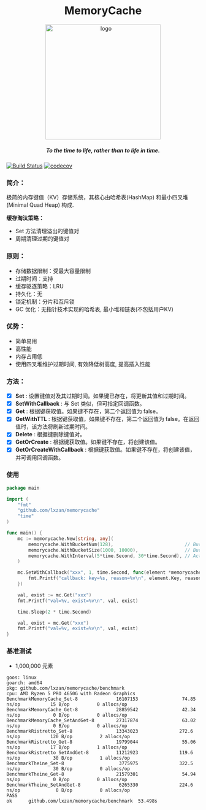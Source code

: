 <div align="center">
    <h1>MemoryCache</h1>
    <img src="assets/logo.png" alt="logo" width="300px">
    <h5>To the time to life, rather than to life in time.</h5>
</div>

[![Build Status][1]][2] [![codecov][3]][4]

[1]: https://github.com/lxzan/memorycache/workflows/Go%20Test/badge.svg?branch=main

[2]: https://github.com/lxzan/memorycache/actions?query=branch%3Amain

[3]: https://codecov.io/gh/lxzan/memorycache/graph/badge.svg?token=OHD6918OPT

[4]: https://codecov.io/gh/lxzan/memorycache

### 简介：

极简的内存键值（KV）存储系统，其核心由哈希表(HashMap) 和最小四叉堆(Minimal Quad Heap) 构成.

**缓存淘汰策略：**

- Set 方法清理溢出的键值对
- 周期清理过期的键值对

### 原则：

- 存储数据限制：受最大容量限制
- 过期时间：支持
- 缓存驱逐策略：LRU
- 持久化：无
- 锁定机制：分片和互斥锁
- GC 优化：无指针技术实现的哈希表, 最小堆和链表(不包括用户KV)

### 优势：

- 简单易用
- 高性能
- 内存占用低
- 使用四叉堆维护过期时间, 有效降低树高度, 提高插入性能

### 方法：

-   [x] **Set** : 设置键值对及其过期时间。如果键已存在，将更新其值和过期时间。
-   [x] **SetWithCallback** : 与 Set 类似，但可指定回调函数。
-   [x] **Get** : 根据键获取值。如果键不存在，第二个返回值为 false。
-   [x] **GetWithTTL** : 根据键获取值，如果键不存在，第二个返回值为 false。在返回值时，该方法将刷新过期时间。
-   [x] **Delete** : 根据键删除键值对。
-   [x] **GetOrCreate** : 根据键获取值。如果键不存在，将创建该值。
-   [x] **GetOrCreateWithCallback** : 根据键获取值。如果键不存在，将创建该值，并可调用回调函数。

### 使用

```go
package main

import (
	"fmt"
	"github.com/lxzan/memorycache"
	"time"
)

func main() {
	mc := memorycache.New[string, any](
		memorycache.WithBucketNum(128),                          // Bucket number, recommended to be a prime number.
		memorycache.WithBucketSize(1000, 10000),                 // Bucket size, initial size and maximum capacity.
		memorycache.WithInterval(5*time.Second, 30*time.Second), // Active cycle cleanup interval and expiration time.
	)

	mc.SetWithCallback("xxx", 1, time.Second, func(element *memorycache.Element[string, any], reason memorycache.Reason) {
		fmt.Printf("callback: key=%s, reason=%v\n", element.Key, reason)
	})

	val, exist := mc.Get("xxx")
	fmt.Printf("val=%v, exist=%v\n", val, exist)

	time.Sleep(2 * time.Second)

	val, exist = mc.Get("xxx")
	fmt.Printf("val=%v, exist=%v\n", val, exist)
}

```

### 基准测试

- 1,000,000 元素

```
goos: linux
goarch: amd64
pkg: github.com/lxzan/memorycache/benchmark
cpu: AMD Ryzen 5 PRO 4650G with Radeon Graphics
BenchmarkMemoryCache_Set-8              16107153                74.85 ns/op           15 B/op          0 allocs/op
BenchmarkMemoryCache_Get-8              28859542                42.34 ns/op            0 B/op          0 allocs/op
BenchmarkMemoryCache_SetAndGet-8        27317874                63.02 ns/op            0 B/op          0 allocs/op
BenchmarkRistretto_Set-8                13343023               272.6 ns/op           120 B/op          2 allocs/op
BenchmarkRistretto_Get-8                19799044                55.06 ns/op           17 B/op          1 allocs/op
BenchmarkRistretto_SetAndGet-8          11212923               119.6 ns/op            30 B/op          1 allocs/op
BenchmarkTheine_Set-8                    3775975               322.5 ns/op            30 B/op          0 allocs/op
BenchmarkTheine_Get-8                   21579301                54.94 ns/op            0 B/op          0 allocs/op
BenchmarkTheine_SetAndGet-8              6265330               224.6 ns/op             0 B/op          0 allocs/op
PASS
ok      github.com/lxzan/memorycache/benchmark  53.498s
```
